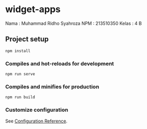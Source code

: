 # widget-apps
Nama : Muhammad Ridho Syahroza
NPM  : 213510350
Kelas : 4 B
## Project setup
```
npm install
```

### Compiles and hot-reloads for development
```
npm run serve
```

### Compiles and minifies for production
```
npm run build
```

### Customize configuration
See [Configuration Reference](https://cli.vuejs.org/config/).
